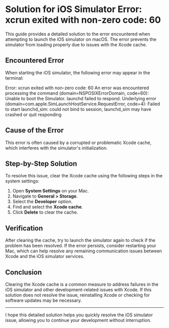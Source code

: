 # Solution for iOS Simulator Error: xcrun exited with non-zero code: 60

This guide provides a detailed solution to the error encountered when attempting to launch the iOS simulator on macOS. The error prevents the simulator from loading properly due to issues with the Xcode cache.

## Encountered Error

When starting the iOS simulator, the following error may appear in the terminal:

Error: xcrun exited with non-zero code: 60
An error was encountered processing the command (domain=NSPOSIXErrorDomain, code=60):
Unable to boot the Simulator.
launchd failed to respond.
Underlying error (domain=com.apple.SimLaunchHostService.RequestError, code=4):
Failed to start launchd_sim: could not bind to session, launchd_sim may have crashed or quit responding


## Cause of the Error

This error is often caused by a corrupted or problematic Xcode cache, which interferes with the simulator's initialization.

## Step-by-Step Solution

To resolve this issue, clear the Xcode cache using the following steps in the system settings:

1. Open **System Settings** on your Mac.
2. Navigate to **General > Storage**.
3. Select the **Developer** option.
4. Find and select the **Xcode cache**.
5. Click **Delete** to clear the cache.

## Verification

After clearing the cache, try to launch the simulator again to check if the problem has been resolved. If the error persists, consider restarting your Mac, which can help resolve any remaining communication issues between Xcode and the iOS simulator services.

## Conclusion

Clearing the Xcode cache is a common measure to address failures in the iOS simulator and other development-related issues with Xcode. If this solution does not resolve the issue, reinstalling Xcode or checking for software updates may be necessary.

---

I hope this detailed solution helps you quickly resolve the iOS simulator issue, allowing you to continue your development without interruption.
